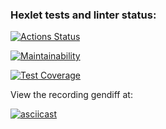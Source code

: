 ### Hexlet tests and linter status:
[![Actions Status](https://github.com/PetrLomaev/frontend-project-46/actions/workflows/hexlet-check.yml/badge.svg)](https://github.com/PetrLomaev/frontend-project-46/actions)


[![Maintainability](https://api.codeclimate.com/v1/badges/313c723c915c787826eb/maintainability)](https://codeclimate.com/github/PetrLomaev/frontend-project-46/maintainability)


[![Test Coverage](https://api.codeclimate.com/v1/badges/313c723c915c787826eb/test_coverage)](https://codeclimate.com/github/PetrLomaev/frontend-project-46/test_coverage)


View the recording gendiff at:

[![asciicast](https://asciinema.org/a/624803.svg)](https://asciinema.org/a/624803)